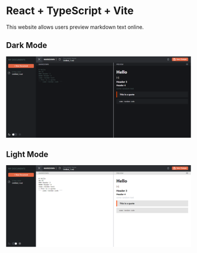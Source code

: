 # React + TypeScript + Vite

This website allows users preview markdown text online.

## Dark Mode
![Dark mode](./public/dark.png)

## Light Mode
![Light mode](./public/light.png)